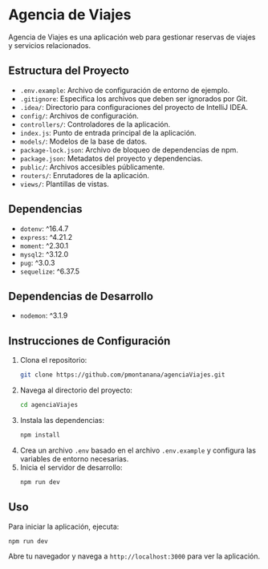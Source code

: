 # Agencia de Viajes

Agencia de Viajes es una aplicación web para gestionar reservas de viajes y servicios relacionados.

## Estructura del Proyecto

- `.env.example`: Archivo de configuración de entorno de ejemplo.
- `.gitignore`: Especifica los archivos que deben ser ignorados por Git.
- `.idea/`: Directorio para configuraciones del proyecto de IntelliJ IDEA.
- `config/`: Archivos de configuración.
- `controllers/`: Controladores de la aplicación.
- `index.js`: Punto de entrada principal de la aplicación.
- `models/`: Modelos de la base de datos.
- `package-lock.json`: Archivo de bloqueo de dependencias de npm.
- `package.json`: Metadatos del proyecto y dependencias.
- `public/`: Archivos accesibles públicamente.
- `routers/`: Enrutadores de la aplicación.
- `views/`: Plantillas de vistas.

## Dependencias

- `dotenv`: ^16.4.7
- `express`: ^4.21.2
- `moment`: ^2.30.1
- `mysql2`: ^3.12.0
- `pug`: ^3.0.3
- `sequelize`: ^6.37.5

## Dependencias de Desarrollo

- `nodemon`: ^3.1.9

## Instrucciones de Configuración

1. Clona el repositorio:
   ```sh
   git clone https://github.com/pmontanana/agenciaViajes.git
   ```
2. Navega al directorio del proyecto:
   ```sh
   cd agenciaViajes
   ```
3. Instala las dependencias:
   ```sh
   npm install
   ```
4. Crea un archivo `.env` basado en el archivo `.env.example` y configura las variables de entorno necesarias.
5. Inicia el servidor de desarrollo:
   ```sh
   npm run dev
   ```

## Uso

Para iniciar la aplicación, ejecuta:
```sh
npm run dev
```

Abre tu navegador y navega a `http://localhost:3000` para ver la aplicación.